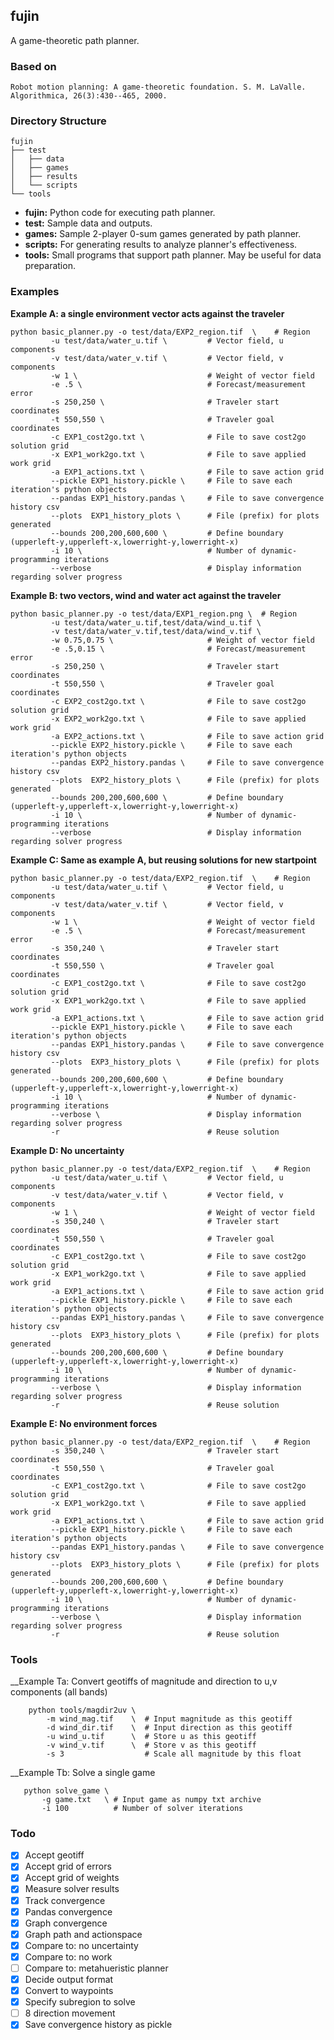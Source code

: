 ## fujin

A game-theoretic path planner. 

### Based on

    Robot motion planning: A game-theoretic foundation. S. M. LaValle. Algorithmica, 26(3):430--465, 2000.

### Directory Structure

	fujin
	├── test
	│   ├── data
	│   ├── games
	│   ├── results
	│   └── scripts
	└── tools

- __fujin:__ Python code for executing path planner.
- __test:__ Sample data and outputs.
- __games:__ Sample 2-player 0-sum games generated by path planner.
- __scripts:__ For generating results to analyze planner's effectiveness.
- __tools:__ Small programs that support path planner. May be useful for data preparation.

### Examples

__Example A: a single environment vector acts against the traveler__

	python basic_planner.py -o test/data/EXP2_region.tif  \    # Region 
             -u test/data/water_u.tif \         # Vector field, u components
             -v test/data/water_v.tif \         # Vector field, v components
             -w 1 \                             # Weight of vector field
             -e .5 \                            # Forecast/measurement error
             -s 250,250 \                       # Traveler start coordinates
             -t 550,550 \                       # Traveler goal coordinates
             -c EXP1_cost2go.txt \              # File to save cost2go solution grid
             -x EXP1_work2go.txt \              # File to save applied work grid
             -a EXP1_actions.txt \              # File to save action grid
             --pickle EXP1_history.pickle \     # File to save each iteration's python objects
             --pandas EXP1_history.pandas \     # File to save convergence history csv
             --plots  EXP1_history_plots \      # File (prefix) for plots generated
             --bounds 200,200,600,600 \         # Define boundary (upperleft-y,upperleft-x,lowerright-y,lowerright-x)
             -i 10 \                            # Number of dynamic-programming iterations 
             --verbose                          # Display information regarding solver progress

__Example B: two vectors, wind and water act against the traveler__

    python basic_planner.py -o test/data/EXP1_region.png \  # Region
             -u test/data/water_u.tif,test/data/wind_u.tif \
             -v test/data/water_v.tif,test/data/wind_v.tif \
             -w 0.75,0.75 \                     # Weight of vector field
             -e .5,0.15 \                       # Forecast/measurement error
             -s 250,250 \                       # Traveler start coordinates
             -t 550,550 \                       # Traveler goal coordinates
             -c EXP2_cost2go.txt \              # File to save cost2go solution grid
             -x EXP2_work2go.txt \              # File to save applied work grid
             -a EXP2_actions.txt \              # File to save action grid
             --pickle EXP2_history.pickle \     # File to save each iteration's python objects
             --pandas EXP2_history.pandas \     # File to save convergence history csv
             --plots  EXP2_history_plots \      # File (prefix) for plots generated
             --bounds 200,200,600,600 \         # Define boundary (upperleft-y,upperleft-x,lowerright-y,lowerright-x)
             -i 10 \                            # Number of dynamic-programming iterations 
             --verbose                          # Display information regarding solver progress

__Example C: Same as example A, but reusing solutions for new startpoint__

	python basic_planner.py -o test/data/EXP2_region.tif  \    # Region 
             -u test/data/water_u.tif \         # Vector field, u components
             -v test/data/water_v.tif \         # Vector field, v components
             -w 1 \                             # Weight of vector field
             -e .5 \                            # Forecast/measurement error
             -s 350,240 \                       # Traveler start coordinates
             -t 550,550 \                       # Traveler goal coordinates
             -c EXP1_cost2go.txt \              # File to save cost2go solution grid
             -x EXP1_work2go.txt \              # File to save applied work grid
             -a EXP1_actions.txt \              # File to save action grid
             --pickle EXP1_history.pickle \     # File to save each iteration's python objects
             --pandas EXP1_history.pandas \     # File to save convergence history csv
             --plots  EXP3_history_plots \      # File (prefix) for plots generated
             --bounds 200,200,600,600 \         # Define boundary (upperleft-y,upperleft-x,lowerright-y,lowerright-x)
             -i 10 \                            # Number of dynamic-programming iterations 
             --verbose \                        # Display information regarding solver progress
             -r                                 # Reuse solution

__Example D: No uncertainty__

	python basic_planner.py -o test/data/EXP2_region.tif  \    # Region 
             -u test/data/water_u.tif \         # Vector field, u components
             -v test/data/water_v.tif \         # Vector field, v components
             -w 1 \                             # Weight of vector field
             -s 350,240 \                       # Traveler start coordinates
             -t 550,550 \                       # Traveler goal coordinates
             -c EXP1_cost2go.txt \              # File to save cost2go solution grid
             -x EXP1_work2go.txt \              # File to save applied work grid
             -a EXP1_actions.txt \              # File to save action grid
             --pickle EXP1_history.pickle \     # File to save each iteration's python objects
             --pandas EXP1_history.pandas \     # File to save convergence history csv
             --plots  EXP3_history_plots \      # File (prefix) for plots generated
             --bounds 200,200,600,600 \         # Define boundary (upperleft-y,upperleft-x,lowerright-y,lowerright-x)
             -i 10 \                            # Number of dynamic-programming iterations 
             --verbose \                        # Display information regarding solver progress
             -r                                 # Reuse solution

__Example E: No environment forces__

	python basic_planner.py -o test/data/EXP2_region.tif  \    # Region 
             -s 350,240 \                       # Traveler start coordinates
             -t 550,550 \                       # Traveler goal coordinates
             -c EXP1_cost2go.txt \              # File to save cost2go solution grid
             -x EXP1_work2go.txt \              # File to save applied work grid
             -a EXP1_actions.txt \              # File to save action grid
             --pickle EXP1_history.pickle \     # File to save each iteration's python objects
             --pandas EXP1_history.pandas \     # File to save convergence history csv
             --plots  EXP3_history_plots \      # File (prefix) for plots generated
             --bounds 200,200,600,600 \         # Define boundary (upperleft-y,upperleft-x,lowerright-y,lowerright-x)
             -i 10 \                            # Number of dynamic-programming iterations 
             --verbose \                        # Display information regarding solver progress
             -r                                 # Reuse solution

### Tools

__Example Ta: Convert geotiffs of magnitude and direction to u,v components (all bands)

        python tools/magdir2uv \
            -m wind_mag.tif    \  # Input magnitude as this geotiff
            -d wind_dir.tif    \  # Input direction as this geotiff
            -u wind_u.tif      \  # Store u as this geotiff
            -v wind_v.tif      \  # Store v as this geotiff
            -s 3                  # Scale all magnitude by this float

__Example Tb: Solve a single game

       python solve_game \
           -g game.txt   \ # Input game as numpy txt archive
           -i 100          # Number of solver iterations

### Todo

- [X] Accept geotiff
- [X] Accept grid of errors
- [X] Accept grid of weights
- [X] Measure solver results
- [X] Track convergence
- [X] Pandas convergence
- [X] Graph convergence
- [X] Graph path and actionspace
- [X] Compare to: no uncertainty
- [X] Compare to: no work
- [ ] Compare to: metahueristic planner
- [X] Decide output format
- [X] Convert to waypoints
- [X] Specify subregion to solve
- [ ] 8 direction movement
- [X] Save convergence history as pickle
